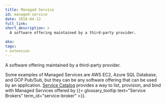 ```yaml
---
title: Managed Service
id: managed-service
date: 2018-04-12
full_link:
short_description: >
  A software offering maintained by a third-party provider.

aka:
tags:
- extension
---
```

 A software offering maintained by a third-party provider.

<!--more-->

Some examples of Managed Services are AWS EC2, Azure SQL Database, and GCP Pub/Sub, but they can be any software offering that can be used by an application. [Service Catalog](/docs/concepts/service-catalog/) provides a way to list, provision, and bind with Managed Services offered by {{< glossary_tooltip text="Service Brokers" term_id="service-broker" >}}.